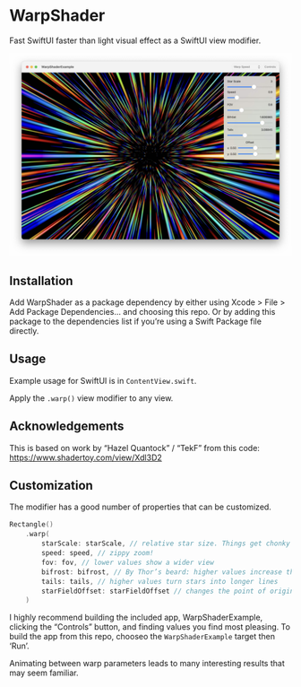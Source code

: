 # WarpShader

Fast SwiftUI faster than light visual effect as a SwiftUI view modifier.

![Image of a macOS app of a colorful star field](./Assets/WarpEffect.jpg)

## Installation

Add WarpShader as a package dependency by either using Xcode > File > Add Package Dependencies… and choosing this repo. Or by adding this package to the dependencies list if you’re using a Swift Package file directly. 

## Usage

Example usage for SwiftUI is in `ContentView.swift`.

Apply the `.warp()` view modifier to any view.

## Acknowledgements

This is based on work by “Hazel Quantock” / “TekF” from this code: https://www.shadertoy.com/view/Xdl3D2

## Customization

The modifier has a good number of properties that can be customized.

```swift
Rectangle()
    .warp(
        starScale: starScale, // relative star size. Things get chonky around 3.5 or so
        speed: speed, // zippy zoom!
        fov: fov, // lower values show a wider view
        bifrost: bifrost, // By Thor’s beard: higher values increase the red-blue separation of stars
        tails: tails, // higher values turn stars into longer lines
        starFieldOffset: starFieldOffset // changes the point of origin of stars
    )
```

I highly recommend building the included app, WarpShaderExample, clicking the “Controls” button, and finding values you find most pleasing. To build the app from this repo, chooseo the `WarpShaderExample` target then ‘Run’.

Animating between warp parameters leads to many interesting results that may seem familiar.
